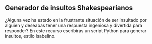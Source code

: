 ## Generador de insultos Shakespearianos

¿Alguna vez ha estado en la frustrante situación de ser insultado por alguien y deseabas tener una respuesta ingeniosa y divertida para responder? En este recurso escribirás un script Python para generar insultos, estilo Isabelino.

